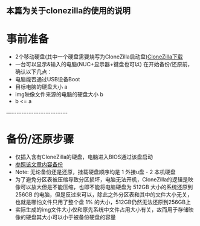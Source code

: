 本篇为关于clonezilla的使用的说明
------------------------
# 事前准备
* 2个移动硬盘(其中一个硬盘需要烧写为CloneZilla启动盘)[CloneZilla下载](https://clonezilla.org/downloads/download.php?branch=stable)
* 一台可以显示&输入的电脑(NUC+显示器+键盘也可以)
在开始备份/还原前，确认以下几点：
* 电脑能否通过USB设备Boot
* 目标电脑的硬盘大小 a
* img映像文件来源的电脑的硬盘大小 b
* b <= a

—-----------------------
# 备份/还原步骤
* 仅插入含有CloneZilla的硬盘，电脑进入BIOS通过该盘启动
* [参照该文章内容备份](https://www.cnblogs.com/linux-37ge/p/12793788.html)
* Note: 无论备份还是还原，挂载硬盘顺序均是 1 外接u盘 - 2 本机硬盘
* 为了避免分区表被压缩导致分区损坏，电脑无法开机，CloneZilla的逻辑是映像可以放大但是不能压缩，也即不能将电脑硬盘为 512GB 大小的系统还原到 256GB 的电脑，但是反过来可以，除此之外分区表和其中的文件大小无关，也就是哪怕文件只用了整个盘 1% 的大小，512GB仍然无法还原到256GB上
* 实际生成的img文件大小仅和原先系统中文件占用大小有关，故而用于存储映像的硬盘其大小可以小于被备份硬盘的容量
